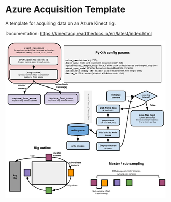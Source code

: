 Azure Acquisition Template
==============================

A template for acquiring  data on an Azure Kinect rig.

Documentation: https://kinectacq.readthedocs.io/en/latest/index.html

![Acqusition pipeline](docs/files/Azure-acquisition.png)